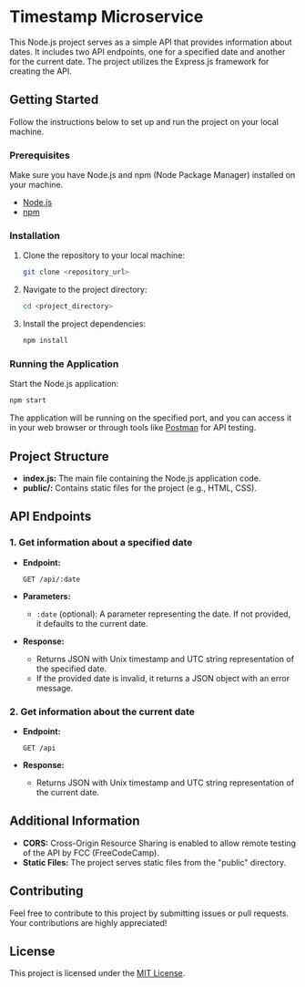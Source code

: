 # Timestamp Microservice

This Node.js project serves as a simple API that provides information about dates. It includes two API endpoints, one for a specified date and another for the current date. The project utilizes the Express.js framework for creating the API.

## Getting Started

Follow the instructions below to set up and run the project on your local machine.

### Prerequisites

Make sure you have Node.js and npm (Node Package Manager) installed on your machine.

- [Node.js](https://nodejs.org/)
- [npm](https://www.npmjs.com/)

### Installation

1. Clone the repository to your local machine:

   ```bash
   git clone <repository_url>
   ```

2. Navigate to the project directory:

   ```bash
   cd <project_directory>
   ```

3. Install the project dependencies:

   ```bash
   npm install
   ```

### Running the Application

Start the Node.js application:

```bash
npm start
```

The application will be running on the specified port, and you can access it in your web browser or through tools like [Postman](https://www.postman.com/) for API testing.

## Project Structure

- **index.js:** The main file containing the Node.js application code.
- **public/:** Contains static files for the project (e.g., HTML, CSS).

## API Endpoints

### 1. Get information about a specified date

- **Endpoint:**
  ```
  GET /api/:date
  ```

- **Parameters:**
  - `:date` (optional): A parameter representing the date. If not provided, it defaults to the current date.

- **Response:**
  - Returns JSON with Unix timestamp and UTC string representation of the specified date.
  - If the provided date is invalid, it returns a JSON object with an error message.

### 2. Get information about the current date

- **Endpoint:**
  ```
  GET /api
  ```

- **Response:**
  - Returns JSON with Unix timestamp and UTC string representation of the current date.

## Additional Information

- **CORS:** Cross-Origin Resource Sharing is enabled to allow remote testing of the API by FCC (FreeCodeCamp).
- **Static Files:** The project serves static files from the "public" directory.

## Contributing

Feel free to contribute to this project by submitting issues or pull requests. Your contributions are highly appreciated!

## License

This project is licensed under the [MIT License](LICENSE).
